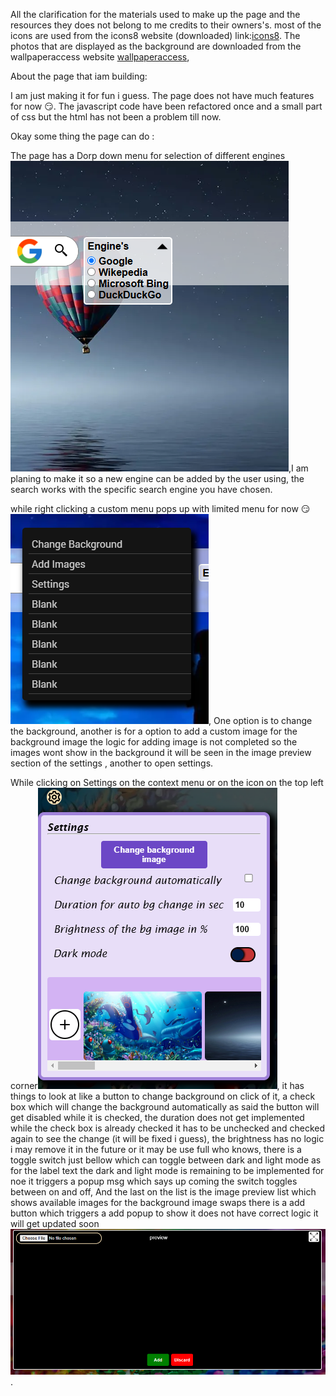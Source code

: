All the clarification for the materials used to make up the page and the resources 
they does not belong to me credits to their owners's.
most of the icons are used from the icons8 website (downloaded) link:[icons8](https://icons8.com/icons).
The photos that are displayed as the background are downloaded from the wallpaperaccess website [wallpaperaccess](https://wallpaperaccess.com/),


About the page that iam building:

I am just making it for fun i guess.
The page does not have much features for now 😏.
The javascript code have been refactored once and a small part of css but the html has not been a problem till now.


Okay some thing the page can do :

The page has a Dorp down menu for selection of different engines ![preview](image.png),I am planing to make it so a new engine can be added by the user using, the search works with the specific search engine you have chosen.

while right clicking a custom menu pops up with limited menu for now 😏 ![context menu](image-1.png), One option is to change the background, another is for a option to add a custom image for the background image the logic for adding image is not completed so the images wont show in the background it will be seen in the image preview section of the settings , another to open settings.

While clicking on Settings on the context menu or on the icon on the top left corner![setting](image-2.png), it has things to look at like a button to change background on click of it, a check box which will change the background automatically as said the button will get disabled while it is checked, the duration does not get implemented while the check box is already checked it has to be unchecked and checked again to see the change (it will be fixed i guess), the brightness has no logic i may remove it in the future or it may be use full who knows, there is a toggle switch just bellow which can toggle between dark and light mode as for the label text the dark and light mode is remaining to be implemented for noe it triggers a popup msg which says up coming the switch toggles between on and off, And the last on the list is the image preview list which shows available images for the background image swaps there is a add button which triggers a add popup to show it does not have correct logic it will get updated soon ![add image](image-3.png). 